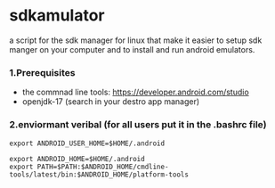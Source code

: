 # sdkamulator
a script for the sdk manager for linux that make it easier to setup sdk manger on 
your computer and to install and run android emulators.

### 1.Prerequisites
- the commnad line tools: https://developer.android.com/studio
- openjdk-17 (search in your destro app manager) 

### 2.enviormant veribal (for all users put it in the .bashrc file)
```
export ANDROID_USER_HOME=$HOME/.android
 
export ANDROID_HOME=$HOME/.android
export PATH=$PATH:$ANDROID_HOME/cmdline-tools/latest/bin:$ANDROID_HOME/platform-tools

